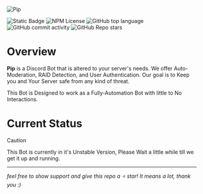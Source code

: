 ![Pip](https://github.com/ShdwTakashi/Pip/assets/113185975/a7f9f9b3-7d77-4176-a335-c61c31220623)

<p align="center">

  ![Static Badge](https://img.shields.io/badge/Node.js-green?style=flat-square&logo=Node.js&logoColor=white&labelColor=%235FA04E&color=black)
  ![NPM License](https://img.shields.io/npm/l/node?style=flat-square&color=black)
  ![GitHub top language](https://img.shields.io/github/languages/top/ShdwTakashi/Pip?style=flat-square&logo=Javascript&logoColor=white&color=pink)
  ![GitHub commit activity](https://img.shields.io/github/commit-activity/m/ShdwTakashi/Pip?color=black)
  ![GitHub Repo stars](https://img.shields.io/github/stars/ShdwTakashi/Pip)

# Overview
**Pip** is a Discord Bot that is altered to your server's needs. We offer Auto-Moderation, RAID Detection, and User Authentication. Our goal is to Keep you and Your Server safe from any kind of threat.

This Bot is Designed to work as a Fully-Automation Bot with little to No Interactions.

# Current Status
> [!CAUTION]
> This Bot is currently in it's Unstable Version, Please Wait a little while till we get it up and running.
-----

_feel free to show support and give this repo a ⭐ star! It means a lot, thank you :)_
